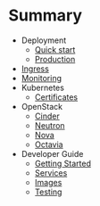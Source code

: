 # Summary

- Deployment
    - [Quick start](deploy/quick-start.md)
    - [Production](deploy/production.md)
- [Ingress](ingress.md)
- [Monitoring](monitoring.md)
- Kubernetes
    - [Certificates](kubernetes/certificates.md)
- OpenStack
    - [Cinder](openstack/cinder.md)
    - [Neutron](openstack/neutron.md)
    - [Nova](openstack/nova.md)
    - [Octavia](openstack/octavia.md)
- Developer Guide
    - [Getting Started](developer/getting-started.md)
    - [Services](developer/services.md)
    - [Images](developer/images.md)
    - [Testing](developer/testing.md)
